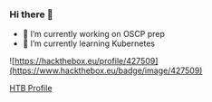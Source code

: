 ### Hi there 👋

- 🔭 I’m currently working on OSCP prep
- 🌱 I’m currently learning Kubernetes

![https://hackthebox.eu/profile/427509](https://www.hackthebox.eu/badge/image/427509)

[HTB Profile](https://hackthebox.eu/profile/427509)
